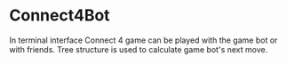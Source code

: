 # Connect4Bot
In terminal interface Connect 4 game can be played with the game bot or with friends. Tree structure is used to calculate game bot's next move.
